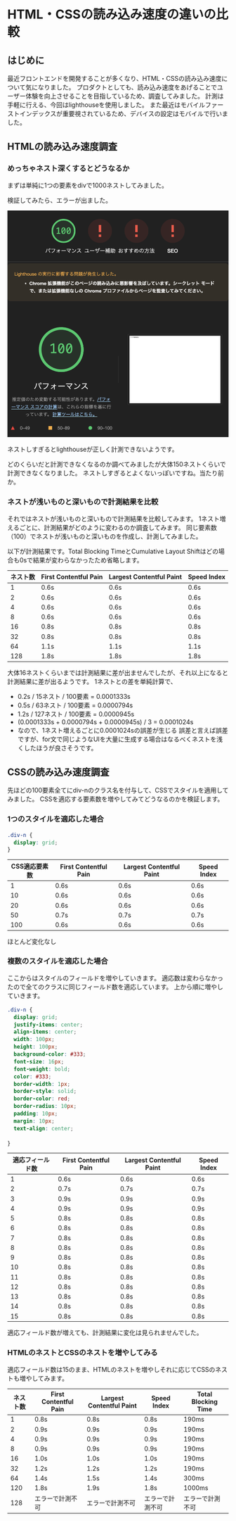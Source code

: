 # HTML・CSSの読み込み速度の違いの比較

## はじめに

最近フロントエンドを開発することが多くなり、HTML・CSSの読み込み速度について気になりました。
プロダクトとしても、読み込み速度をあげることでユーザー体験を向上させることを目指しているため、調査してみました。
計測は手軽に行える、今回はlighthouseを使用しました。
また最近はモバイルファーストインデックスが重要視されているため、デバイスの設定はモバイルで行いました。

## HTMLの読み込み速度調査
### めっちゃネスト深くするとどうなるか
まずは単純に1つの要素をdivで1000ネストしてみました。

検証してみたら、エラーが出ました。

![スクリーンショット 2024-09-29 21.06.37.png](../images/%E3%82%B9%E3%82%AF%E3%83%AA%E3%83%BC%E3%83%B3%E3%82%B7%E3%83%A7%E3%83%83%E3%83%88%202024-09-29%2021.06.37.png)

ネストしすぎるとlighthouseが正しく計測できないようです。

どのくらいだと計測できなくなるのか調べてみましたが大体150ネストくらいで計測できなくなりました。
ネストしすぎるとよくないっぽいですね。当たり前か。

### ネストが浅いものと深いもので計測結果を比較

それではネストが浅いものと深いもので計測結果を比較してみます。
1ネスト増えるごとに、計測結果がどのように変わるのか調査してみます。
同じ要素数（100）でネストが浅いものと深いものを作成し、計測してみました。

以下が計測結果です。Total Blocking TimeとCumulative Layout Shiftはどの場合も0sで結果が変わらなかったため省略します。

| ネスト数 | First Contentful Pain | Largest Contentful Paint | Speed Index |
|-----|-----------------------|---------------------------|------------|
| 1   | 0.6s                  | 0.6s                     | 0.6s        |
| 2   | 0.6s                  | 0.6s                     | 0.6s        |
| 4   | 0.6s                  | 0.6s                     | 0.6s        |
| 8   | 0.6s                  | 0.6s                     | 0.6s        |
| 16  | 0.8s                  | 0.8s                     | 0.8s        |
| 32  | 0.8s                  | 0.8s                     | 0.8s        |
| 64  | 1.1s                  | 1.1s                     | 1.1s        |
| 128 | 1.8s                  | 1.8s                     | 1.8s        |

大体16ネストくらいまでは計測結果に差が出ませんでしたが、それ以上になると計測結果に差が出るようです。 
1ネストとの差を単純計算で、
- 0.2s / 15ネスト / 100要素 = 0.0001333s
- 0.5s / 63ネスト / 100要素 = 0.0000794s
- 1.2s / 127ネスト / 100要素 = 0.0000945s
- (0.0001333s + 0.0000794s + 0.0000945s) / 3 = 0.0001024s
- なので、1ネスト増えるごとに0.0001024sの誤差が生じる
誤差と言えば誤差ですが、for文で同じようなUIを大量に生成する場合はなるべくネストを浅くしたほうが良さそうです。

## CSSの読み込み速度調査
先ほどの100要素全てにdiv-nのクラス名を付与して、CSSでスタイルを適用してみました。
CSSを適応する要素数を増やしてみてどうなるのかを検証します。

### 1つのスタイルを適応した場合
```css
.div-n {
  display: grid;
}
```
| CSS適応要素数 | First Contentful Pain | Largest Contentful Paint | Speed Index |
|--------|-----------------------|--------------------------|-------------|
| 1      | 0.6s                  | 0.6s                     | 0.6s        |
| 10     | 0.6s                  | 0.6s                     | 0.6s        |
| 20    | 0.6s                  | 0.6s                     | 0.6s        |
| 50    | 0.7s                  | 0.7s                     | 0.7s        |
| 100   | 0.6s                  | 0.6s                     | 0.6s        |

ほとんど変化なし

### 複数のスタイルを適応した場合
ここからはスタイルのフィールドを増やしていきます。
適応数は変わらなかったので全てのクラスに同じフィールド数を適応しています。
上から順に増やしていきます。
```css
.div-n {
  display: grid;
  justify-items: center;
  align-items: center;
  width: 100px; 
  height: 100px;
  background-color: #333;
  font-size: 16px;
  font-weight: bold;
  color: #333;
  border-width: 1px;
  border-style: solid;
  border-color: red;
  border-radius: 10px;
  padding: 10px;
  margin: 10px;
  text-align: center;
  
}
```

| 適応フィールド数 | First Contentful Pain | Largest Contentful Paint | Speed Index |
|----------|-----------------------|--------------------------|-------------|
| 1        | 0.6s                  | 0.6s                     | 0.6s        |
| 2        | 0.7s                  | 0.7s                     | 0.7s        |
| 3        | 0.9s                  | 0.9s                     | 0.9s        |
| 4        | 0.9s                  | 0.9s                     | 0.9s        |
| 5        | 0.8s                  | 0.8s                     | 0.8s        |
| 6        | 0.8s                  | 0.8s                     | 0.8s        |
| 7        | 0.8s                  | 0.8s                     | 0.8s        |
| 8        | 0.8s                  | 0.8s                     | 0.8s        |
| 9        | 0.8s                  | 0.8s                     | 0.8s        |
| 10       | 0.8s                  | 0.8s                     | 0.8s        |
| 11       | 0.8s                  | 0.8s                     | 0.8s        |
| 12       | 0.8s                  | 0.8s                     | 0.8s        |
| 13       | 0.8s                  | 0.8s                     | 0.8s        |
| 14       | 0.8s                  | 0.8s                     | 0.8s        |
| 15       | 0.8s                  | 0.8s                     | 0.8s        |

適応フィールド数が増えても、計測結果に変化は見られませんでした。

### HTMLのネストとCSSのネストを増やしてみる
適応フィールド数は15のまま、HTMLのネストを増やしそれに応じてCSSのネストも増やしてみます。

| ネスト数 | First Contentful Pain | Largest Contentful Paint | Speed Index | Total Blocking Time |
|------|-----------------------|--------------------------|-------------|--------------------|
| 1    | 0.8s                  | 0.8s                     | 0.8s        | 190ms              |
| 2    | 0.9s                  | 0.9s                     | 0.9s        | 190ms              |
| 4    | 0.9s                  | 0.9s                     | 0.9s        | 190ms              |
| 8    | 0.9s                  | 0.9s                     | 0.9s        | 190ms              |
| 16   | 1.0s                  | 1.0s                     | 1.0s        | 190ms              |
| 32   | 1.2s                  | 1.2s                     | 1.2s        | 190ms              |
| 64   | 1.4s                  | 1.5s                     | 1.4s        | 300ms              |
| 120  | 1.8s                  | 1.9s                     | 1.8s        | 1000ms             |
| 128  | エラーで計測不可              | エラーで計測不可                 | エラーで計測不可    | エラーで計測不可           |